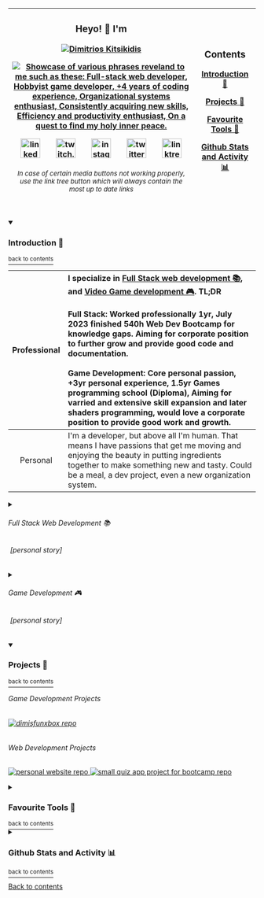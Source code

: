 | <h3 align="center">Heyo! :wave: I'm</h3><p align="center"><a href="https://github.com/dimitriosxmi"><img src="https://readme-typing-svg.demolab.com?font=Fira+Code&size=28&duration=0.1&pause=60000&color=E66780&center=true&vCenter=true&repeat=false&width=600&height=30&lines=Dimitrios+Kitsikidis" alt="Dimitrios Kitsikidis" /></p><p align="center"><!--Font Size: 20, Duration: 4500, Pause 1000, Width X Height: 600 X 25, Horizontally Centered: true, Vertically Centered: true Full-stack web developer, Hobbyist game developer, +4 years of coding experience, Organizational systems enthusiast, Consistently acquiring new skills, Efficiency and productivity enthusiast, On a quest to find my holy inner peace.--><img src="https://readme-typing-svg.demolab.com?font=Fira+Code&size=20&duration=4500&pause=1000&color=E66780&center=true&vCenter=true&width=600&height=25&lines=Full-stack+web+developer;Hobbyist+game+developer;%2B4+years+of+coding+experience;Organizational+systems+enthusiast;Consistently+acquiring+new+skills;Efficiency+and+productivity+enthusiast;On+a+quest+to+find+my+holy+inner+peace." alt="Showcase of various phrases reveland to me such as these: Full-stack web developer, Hobbyist game developer, +4 years of coding experience, Organizational systems enthusiast, Consistently acquiring new skills, Efficiency and productivity enthusiast, On a quest to find my holy inner peace." /></p><p align="center"><a href="https://www.linkedin.com/in/dimitrios-kitsikidis-450832182/"><img alt="linked in logo" src="https://user-images.githubusercontent.com/31593501/236114973-a6002e92-f115-4b33-8091-1c6a250aeb0e.svg" height="40px" padding-left="10px"/></a>&emsp;&emsp;<a href="https://www.twitch.tv/dimitriosxmi"><img alt="twitch.tv logo" src="https://user-images.githubusercontent.com/31593501/236114976-ae36af1b-5ed0-4e0e-888c-fae39d9c7087.svg" height="40px"/></a>&emsp;&emsp;<a href="https://www.instagram.com/dimitriosxmi/"><img alt="instagram logo" src="https://user-images.githubusercontent.com/31593501/236114971-0d3fc75d-b0ac-4339-9b41-7bbbac0bc5a6.svg" height="40px"/></a>&emsp;&emsp;<a href="https://twitter.com/dimitriosxmi"><img alt="twitter logo" src="https://user-images.githubusercontent.com/31593501/236114970-9f722634-96fc-422e-90d5-c27bb4ef10bd.svg" height="40px"/></a>&emsp;&emsp;<a href="https://linktr.ee/dimitriosxmi"><img alt="linktree logo" src="https://user-images.githubusercontent.com/31593501/236114974-28336211-49ae-4f8b-a129-d1f54eadeca5.svg" height="40px"/></a></p><sup><h6 align="center">In case of certain media buttons not working properly, use the link tree button which will always contain the most up to date links</h6></sup> | <h3>Contents</h3><p><a href="#------introduction-----">Introduction 👋</a></p><p><a href="#------projects-----">Projects 🍰</a></p><p><a href="#------favourite-tools-----">Favourite Tools 🔧</a></p><p><a href="#------github-stats-and-activity-----">Github Stats and Activity 📊</a></p> |
| :---: | :---: |

<!--<h2 align="center">
  Heyo! :wave: I'm
</h2>

<p align="center">
  <a href="https://github.com/dimitriosxmi"><img src="https://readme-typing-svg.demolab.com?font=Fira+Code&size=28&duration=0.1&pause=60000&color=E66780&center=true&vCenter=true&repeat=false&width=1000&height=30&lines=Dimitrios+Kitsikidis" alt="Dimitrios Kitsikidis" />
</p>

<p align="center">-->
  <!--Font Size: 20, Duration: 4500, Pause 1000, Width X Height: 1000 X 25, Horizontally Centered: true, Vertically Centered: true
  Full-stack web developer, Hobbyist game developer, +4 years of coding experience, Organizational systems enthusiast,
  Consistently acquiring new skills, Efficiency and productivity enthusiast, On a quest to find my holy inner peace.-->
  
  <!--<img src="https://readme-typing-svg.demolab.com?font=Fira+Code&size=20&duration=4500&pause=1000&color=E66780&center=true&vCenter=true&width=1000&height=25&lines=Full-stack+web+developer;Hobbyist+game+developer;%2B4+years+of+coding+experience;Organizational+systems+enthusiast;Consistently+acquiring+new+skills;Efficiency+and+productivity+enthusiast;On+a+quest+to+find+my+holy+inner+peace." alt="Showcase of various phrases reveland to me such as these: Full-stack web developer, Hobbyist game developer, +4 years of coding experience, Organizational systems enthusiast, Consistently acquiring new skills, Efficiency and productivity enthusiast, On a quest to find my holy inner peace." />
</p>

<p align="center">
  <a href="https://www.linkedin.com/in/dimitrios-kitsikidis-450832182/">
    <img alt="linked in logo" src="https://user-images.githubusercontent.com/31593501/236114973-a6002e92-f115-4b33-8091-1c6a250aeb0e.svg" height="40px" padding-left="10px"/>
  </a>
  &emsp;&emsp;
  <a href="https://www.twitch.tv/dimitrios_xmi">
    <img alt="twitch.tv logo" src="https://user-images.githubusercontent.com/31593501/236114976-ae36af1b-5ed0-4e0e-888c-fae39d9c7087.svg" height="40px"/>
  </a>
  &emsp;&emsp;
  <a href="https://www.instagram.com/dimitriosxmi/">
    <img alt="instagram logo" src="https://user-images.githubusercontent.com/31593501/236114971-0d3fc75d-b0ac-4339-9b41-7bbbac0bc5a6.svg" height="40px"/>
  </a>
  &emsp;&emsp;
  <a href="https://twitter.com/dimitriosxmi">
    <img alt="twitter logo" src="https://user-images.githubusercontent.com/31593501/236114970-9f722634-96fc-422e-90d5-c27bb4ef10bd.svg" height="40px"/>
  </a>
  &emsp;&emsp;
  <a href="https://linktr.ee/dimitriosxmi">
    <img alt="linktree logo" src="https://user-images.githubusercontent.com/31593501/236114974-28336211-49ae-4f8b-a129-d1f54eadeca5.svg" height="40px"/>
  </a>
</p>
<h6 align="center">
  In case of certain media buttons not working properly, use the link tree button which will always contain the most up to date links
</h6>

### Contents:
  - [Introduction 👋](#introduction--back-to-contents)
  - [Projects 🍰](#projects-)
  - [Favourite Tools 🔧](#favourite-tools--back-to-contents)
  - [Github Stats and Activity 📊](#github-stats-and-activity--back-to-contents)-->
  
<details open>
  <summary>
    <h3>
      Introduction 👋
    </h3>
    <a href="#contents">
      <sup>
        back to contents
      </sup>
    </a>
  </summary>
  
  | Professional | I specialize in [Full Stack web development 📚](#--------full-stack-web-development-------), and [Video Game development 🎮](#--------game-development-------). TL;DR <br/><br/>Full Stack: Worked professionally 1yr, July 2023 finished 540h Web Dev Bootcamp for knowledge gaps. Aiming for corporate position to further grow and provide good code and documentation.<br/><br/>Game Development: Core personal passion, +3yr personal experience, 1.5yr Games programming school (Diploma), Aiming for varried and extensive skill expansion and later shaders programming, would love a corporate position to provide good work and growth. |
  | :---: | :--- |
  | Personal | I'm a developer, but above all I'm human. That means I have passions that get me moving and enjoying the beauty in putting ingredients together to make something  new and tasty. Could be a meal, a dev project, even a new organization system. |

  <details>
    <summary>
      <h6>
        Full Stack Web Development 📚
      </h6>
      <h6>
        &nbsp;[personal story]
      </h6>
    </summary>
    <p>
      Even tho I've grown up being primarily interested in playing and developing video games, I've come to realise along my path through <a href="#--------game-development-------">game development</a>, that I am actually deeply enjoying all sorts of sub niches when it comes to any sort of software development, whether that's Game-, Web-, App-, Software-, or any other type of development in the niche.
    </p>
    <p>
      In January/ February 2022 while job hunting for an income on the side while I'm focusing on game development during my free time, I've stumbled upon a Job offer as entry level Full Stack developer thanks to a friend.
    </p>
    <p>
      I liked the idea of getting a corporate job in tech to get the insights of how things are functioning on the corporate internal level of the tech industry and decided to take that offer.
    </p>
    <p>
      The work was really nice, I focused most of my work time and free time on getting a lot of knowledge and skills build up through the codebases I was working with there, and using documentations and video courses on platforms like Udemy. I learned a lot about Angular, RxJS, Google Firebase, Git, Jira & Confluence and few other tools during my work there.
    </p>
    <p>
      I was officially employed from March 2022 until  February 2023, My contract wasn't extended after the initial 1yr contract due to a new company buying the one I had a contract with, and laying off over 80% of the office staff.
    </p>
    <p>
      Fast Forward on April 2023 I applied and started attending a Bootcamp to cover all the knowledge gaps that got built up during my experience at work, and to additionally add more tools in my toolbelt, to name a few React, MongoDB, Javascript, Figma, and lots more, as well as to refine and keep up-to-date all my knowledge on database transactions and data transformations.
    </p>
    <p>
      I am currently look forward to get a corporate job as a full stack developer after the bootcamp is over, prefferably remotely (at least 3 days a week) because even the "dress up for work", "travel to work", "travel back home", "undress from work clothing", "get off the workplace mindset" is all SOOO Absorbing of most importantly time and mental-/emotional energy.
    </p>
    <p>
      It's been a pleasre and I've had a lot of fun working as a Full Stack web developer, and I would definitely enjoy wrapping my mind around that job again!
    </p>
  </details>
  <details>
    <summary>
      <h6>
        Game Development 🎮
      </h6>
      <h6>
        &nbsp;[personal story]
      </h6>
    </summary>
    <p>
      I grew up with video games from the age of 3-4 and have always been most fascinated by the beautiful experience a video game can deliver.
    </p>
    <p>
      At the age of 16 I decided I want make video games, so I started learning Java from some random books found in the city (Fellbach) library.
    </p>
    <p>
      At the age of 18 I applied and attended for 3 semesters (until I got a diploma) on a games programming school in Stuttgart, when I finished I applied to all the studios found in the region but I didn't manage to get a job offer.
    </p>
    <p>
      I got highly discouraged, passively depressed, and began questioning my career choices..
    </p>
    <p>
      So I started spending time online getting educated about other topics such as marketing, social media algorithms, stock market, trading, investing, dropshipping and other topics alike.
    </p>
    <p>
      The date is October 2021, one and a half years have passed and I've come to the realization none of those new topics filled my needs.
    </p>
    <p>
      I decided to get my hands back to game development and even tho super rusty on everything it felt right like home.
    </p>
    <p>
      That was the perhaps the second best choice of my life. I was actively practicing it on the daily until through a friend of mine I got a job offer as a <a href="#--------full-stack-web-development-------">Full Stack web developer</a> that's where I've got sluggish on game development for roughly 8 to 10 months.
    </p>
    <p>
    Eventually in late 2022 I got fed up of my sluggishness and began investing more attention during my free time on the subject. Since then I've been actively practicing and learning game development on a weekly basis roughly 10 to 30 hours a week. I am to eventually get one of 2 things going.
    </p>
    <ol>
      <li>
        Get a comporate job I feel good and happy with on the programming role in a video game company.
      </li>
      or
      <li>
        Make, market, and sell my own video game projects and establish a video game company. 
      </li>
    </ol>
  </details>
</details>

<!--<details open>
  <summary>
    <h3>
      Recent ongoings: 
    </h3>
    <a href="#contents">
      <sup>
        back to contents
      </sup>
    </a>
  </summary>
  <p>
    Practising Skills:
  </p>
  <ul>
    <li>
    </li>
  </ul>
  <p>
    Working on Projects:
  </p>
  <ul>
    <li>
      🔄 <a href="#">Blocka-Puncha</a> (Game Dev)
    </li>
  </ul>
  <p>
    Plans for 2023:
    <ul>
      <li>
        🔄 Do Web Dev Boocamp
      </li>
      <li>
        ✅ Sample listing.
      </li>
      <li>
        ❔ Sample listing.
      </li>
    </ul>
  </p>
  </details>-->

<details open>
  <summary>
    <h3>
      Projects 🍰
    </h3>
    <a href="#contents">
      <sup>
        back to contents
      </sup>
    </a>
  </summary>
  <h6>Game Development Projects<h6>
  <p align="left">
    <a href="https://github.com/dimitriosxmi/DimisFunbox">
      <img src="https://github-readme-stats.vercel.app/api/pin/?username=dimitriosxmi&repo=DimisFunbox&theme=react&bg_color=1F222E&title_color=F85D7F&hide_border=true&icon_color=F8D866&show_icons=false&cache_seconds=15000" alt="dimisfunxbox repo"/>
    </a>
  </p>
  <h6>Web Development Projects</h6>
  <p align="left">
    <a href="https://github.com/dimitriosxmi/personal-website">
      <img src="https://github-readme-stats.vercel.app/api/pin/?username=dimitriosxmi&repo=personal-website&theme=react&bg_color=1F222E&title_color=F85D7F&hide_border=true&icon_color=F8D866&show_icons=false&cache_seconds=15000" alt="personal website repo"/>
    </a>
    <a href="https://github.com/dimitriosxmi/Recap-Project-I-Quiz-App-Layout">
      <img src="https://github-readme-stats.vercel.app/api/pin/?username=dimitriosxmi&repo=Recap-Project-I-Quiz-App-Layout&theme=react&bg_color=1F222E&title_color=F85D7F&hide_border=true&icon_color=F8D866&show_icons=false&cache_seconds=15000" alt="small quiz app project for bootcamp repo"/>
    </a>
  </p>
</details>

<details>
  <summary>
    <h3>
      Favourite Tools 🔧
    </h3>
    <a href="#contents">
      <sup>
        back to contents
      </sup>
    </a>
  </summary>
  <h6>
    Development Tools
  </h6>
    <a alt="link to unity official website" href="https://unity.com/">
      <img alt="unity logo" src="https://user-images.githubusercontent.com/31593501/236988943-aa80b079-befa-4067-8b29-0d0def3ac0f1.svg" height="30px"/>
    </a>
    &ensp;
    <a alt="link to visual studio official website" href="https://visualstudio.microsoft.com/">
      <img alt="visual studio logo" src="https://user-images.githubusercontent.com/31593501/236865490-cfe35095-5656-4fe3-8442-94ea633ffa27.svg" height="30px"/>
    </a>
    &ensp;
    <a alt="link to visual studio code official website" href="https://code.visualstudio.com/">
      <img alt="visual studio code logo" src="https://user-images.githubusercontent.com/31593501/236865486-9b1c48f8-f47a-4ced-b49c-4c853a9262f1.svg" height="30px"/>
    </a>
    &ensp;
    <a alt="link to git official website" href="https://git-scm.com/">
      <img alt="git logo" src="https://user-images.githubusercontent.com/31593501/236865488-017cb074-0ec7-4a01-a7f2-9405060bb35f.svg" height="30px"/>
    </a>
    &ensp;
    <a alt="link to github official website" href="https://github.com/">
      <img alt="github logo" src="https://user-images.githubusercontent.com/31593501/236865482-490678a1-1e03-4cb2-9061-d87d20ee1472.svg" height="30px"/>
    </a>
    &ensp;
    <a alt="link to angular official website" href="https://angular.io/">
      <img alt="angular logo" src="https://user-images.githubusercontent.com/31593501/236865481-105070f2-2fff-4807-9f56-86e6a2cf4299.svg" height="30px"/>
    </a>
    &ensp;
    <a alt="link to firebase official website" href="https://firebase.google.com/">
      <img alt="firebase logo" src="https://user-images.githubusercontent.com/31593501/236865476-7ae9fcc2-f64e-4999-9ea8-96c74e23d228.svg" height="30px"/>
    </a>
    &ensp;
    <a alt="link to reactivex official website" href="https://reactivex.io/">
      <img alt="reactivex logo" src="https://user-images.githubusercontent.com/31593501/236865519-e996c643-825b-4c7e-9fff-634dc45c359b.svg" height="30px"/>
    </a>
    &ensp;
    <a alt="link to react official website" href="https://react.dev/">
      <img alt="react logo" src="https://user-images.githubusercontent.com/31593501/236865512-9e4d0df1-beb1-445f-b1aa-2c444f5a746d.svg" height="30px"/>
    </a>
    &ensp;
    <a alt="link to nodejs official website" href="https://nodejs.org/en">
      <img alt="nodejs logo" src="https://user-images.githubusercontent.com/31593501/236865504-f86ebe10-0a8b-45c7-9ef4-5b0af9bf3aaa.svg" height="30px"/>
    </a>
    &ensp;
    <a alt="link to plastic scm official website" href="https://www.plasticscm.com/">
      <img alt="plastic scm logo" src="https://user-images.githubusercontent.com/31593501/236865516-74bdcd55-0f81-4322-932d-8e013dd425eb.svg" height="30px"/>
    </a>
    &ensp;
    <a alt="link to firefox browser official website" href="https://www.mozilla.org/en-US/">
      <img alt="firefox browser logo" src="https://user-images.githubusercontent.com/31593501/236865495-b242549f-f822-4923-aadd-bcd9579a9602.svg" height="30px"/>
    </a>
    &ensp;
    <a alt="link to google chrome browser official website" href="https://www.google.com/chrome/">
      <img alt="google chrome browser logo" src="https://user-images.githubusercontent.com/31593501/236865494-c8f3d57a-ffcb-4319-8be0-c5434c5b73e7.svg" height="30px"/>
    </a>
    &ensp;
    <a alt="link to google.com official website" href="https://www.google.com/">
      <img alt="google logo" src="https://user-images.githubusercontent.com/31593501/236865497-2afa3780-7b06-45bc-bdb4-1a7d00820eb2.svg" height="30px"/>
    </a>
  </p>
  <h6>
    Programming Languages
  </h6>
  <p>
    <a alt="link to a tour of the c# language" href="https://learn.microsoft.com/en-us/dotnet/csharp/tour-of-csharp/">
      <img alt="csharp logo" src="https://user-images.githubusercontent.com/31593501/236865521-f116c51f-871a-4c51-9263-de046f0599c6.svg" height="30px"/>
    </a>
    &ensp;
    <a alt="link to typescript official website" href="https://www.typescriptlang.org/">
      <img alt="typescript logo" src="https://user-images.githubusercontent.com/31593501/236865502-27f8fbac-baaf-4393-9fbe-c4d148a0b5f4.svg" height="30px"/>
    </a>
    &ensp;
    <a alt="link to javascript official website" href="https://learn.microsoft.com/en-us/dotnet/csharp/tour-of-csharp/">
      <img alt="javascript logo" src="https://user-images.githubusercontent.com/31593501/236865514-ebdcff5c-eb46-4365-9a98-0d05614bc8e5.svg" height="30px"/>
    </a>
    &ensp;
    <a alt="link to css3 official website" href="https://developer.mozilla.org/en-US/docs/Web/CSS">
      <img alt="css3 logo" src="https://user-images.githubusercontent.com/31593501/236865508-c09b3628-daec-486d-b1fb-8920a4a50e92.svg" height="30px"/>
    </a>
    &ensp;
    <a alt="link to html official website" href="https://html.com/">
      <img alt="html logo" src="https://user-images.githubusercontent.com/31593501/236865510-482c6a02-a497-41fe-995f-9403fef7b3bd.svg" height="30px"/>
    </a>
  </p>
  <h6>
    Other Tools
  </h6>
  <a alt="link to notion official website" href="https://www.notion.so/">
    <img alt="notion logo" src="https://user-images.githubusercontent.com/31593501/236876546-93a7f37c-f2aa-4193-850e-9be913ffde6f.svg" height="30px"/>
  </a>
  &ensp;
  <a alt="link to xmind official website" href="https://xmind.app/">
    <img alt="xmind logo" src="https://user-images.githubusercontent.com/31593501/236876540-e4c1e3b2-aa91-409e-8c7e-4006774ed2df.svg" height="30px"/>
  </a>
  &ensp;
  <a alt="link to toggl track official website" href="https://toggl.com/track/">
    <img alt="toggl track logo" src="https://user-images.githubusercontent.com/31593501/236876545-29bee4da-1c85-46dc-961f-102ad9142fc7.svg" height="30px"/>
  </a>
  &ensp;
  <a alt="link to trello official website" href="https://trello.com/">
    <img alt="trello logo" src="https://user-images.githubusercontent.com/31593501/236876549-33abb3e3-1e52-461c-9544-fff74410843e.svg" height="30px"/>
  </a>
  &ensp;
  <a alt="link to aseprite official website" href="https://www.aseprite.org/">
    <img alt="aseprite logo" src="https://user-images.githubusercontent.com/31593501/236876552-722d320e-6fbb-4a5c-9fc8-6638d0467590.svg" height="30px"/>
  </a>
  &ensp;
  <a alt="link to marmoset hexels 3 official website" href="https://marmoset.co/hexels/">
    <img alt="marmoset hexels 3 logo" src="https://user-images.githubusercontent.com/31593501/236881854-b18f4da2-a3f5-4389-ade5-f3e69f49a21b.png" height="30px"/>
  </a>
  &ensp;
  <a alt="link to spritemancer official website" href="https://spritemancer.com/">
    <img alt="spritemancer logo" src="https://user-images.githubusercontent.com/31593501/236881561-91c73ef0-9aee-4e50-b80e-9e864d1541c8.png" height="30px"/>
  </a>
  <p>
  </p>

</details>
    
<details closed>
  <summary>
    <h3>
      Github Stats and Activity 📊
    </h3>
    <a href="#contents">
      <sup>
        back to contents
      </sup>
    </a>
  </summary>

| <h6>Streaks</h6><p><img title="🔥 Get streak stats for your profile at git.io/streak-stats" alt="Dimitrios streak" src="https://streak-stats.demolab.com/?user=dimitriosxmi&theme=monokai-metallian&hide_border=true"/></p> | <h6>Stats</h6><p><img align="center" alt="Dimitrios Github Stats" src="https://github-readme-stats.vercel.app/api/?username=dimitriosxmi&show_icons=true&include_all_commits=true&count_private=true&theme=react&hide_border=true&bg_color=1F222E&title_color=F85D7F&icon_color=F8D866"/></p> |
| :---: | :---: |

| <h6>Recent Github Contributions Activity</h6><p><img alt="Dimitrios Activity Graph" src="https://github-readme-activity-graph.cyclic.app/graph/?username=dimitriosxmi&bg_color=1F222E&color=F8D866&line=F85D7F&point=FFFFFF&hide_border=true" /></p> |
| :---: |

<!--<h6>Streaks</h6>

  <p>
      <img title="🔥 Get streak stats for your profile at git.io/streak-stats" alt="Dimitrios streak" src="https://streak-stats.demolab.com/?user=dimitriosxmi&theme=monokai-metallian&hide_border=true"/>
  </p>-->
  
<!--<h6>Stats</h6>

<p>
  <img align="center" alt="Dimitrios Github Stats" src="https://github-readme-stats.vercel.app/api/?username=dimitriosxmi&show_icons=true&include_all_commits=true&count_private=true&theme=react&hide_border=true&bg_color=1F222E&title_color=F85D7F&icon_color=F8D866"/>
  <img align="center" alt="Dimitrios Top Languages" src="https://github-readme-stats.vercel.app/api/top-langs/?username=dimitriosxmi&langs_count=8&layout=compact&hide_progress=true&theme=react&hide_border=true&bg_color=1F222E&title_color=F85D7F&icon_color=F8D866&hide=Jupyter%20Notebook,Roff" height="160px"/>
</p>-->

  <!--<p><sup>Note:</b> Most Used languages is only a metric of the languages my public code consists of and doesn't reflect experience or skill level, e.g. shaderlab is a language I've never worked with, but it is still consisted in my public code due to uploaded unity projects.</sup></p>-->

<!--<h6>Recent Github Contributions Activity</h6>

<p>
  <img alt="Dimitrios Activity Graph" src="https://github-readme-activity-graph.cyclic.app/graph/?username=dimitriosxmi&bg_color=1F222E&color=F8D866&line=F85D7F&point=FFFFFF&hide_border=true" />
</p>-->

<h6>Most Recent Activity</h6>

<!--START_SECTION:activity-->
1. 🎉 Merged PR [#28](https://github.com/dimitriosxmi/ArtistsReferenceOrganizer/pull/28) in [dimitriosxmi/ArtistsReferenceOrganizer](https://github.com/dimitriosxmi/ArtistsReferenceOrganizer)
2. 💪 Opened PR [#28](https://github.com/dimitriosxmi/ArtistsReferenceOrganizer/pull/28) in [dimitriosxmi/ArtistsReferenceOrganizer](https://github.com/dimitriosxmi/ArtistsReferenceOrganizer)
3. 🎉 Merged PR [#27](https://github.com/dimitriosxmi/ArtistsReferenceOrganizer/pull/27) in [dimitriosxmi/ArtistsReferenceOrganizer](https://github.com/dimitriosxmi/ArtistsReferenceOrganizer)
4. 🗣 Commented on [#27](https://github.com/dimitriosxmi/ArtistsReferenceOrganizer/issues/27) in [dimitriosxmi/ArtistsReferenceOrganizer](https://github.com/dimitriosxmi/ArtistsReferenceOrganizer)
5. 💪 Opened PR [#27](https://github.com/dimitriosxmi/ArtistsReferenceOrganizer/pull/27) in [dimitriosxmi/ArtistsReferenceOrganizer](https://github.com/dimitriosxmi/ArtistsReferenceOrganizer)
<!--END_SECTION:activity-->
</details>

<a href="#contents">Back to contents</a>
